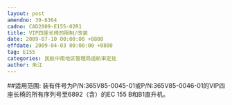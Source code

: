 ```yaml
---
layout: post
amendno: 39-6364
cadno: CAD2009-E155-02R1
title: VIP四座长椅的限制/改装
date: 2009-07-10 00:00:00 +0800
effdate: 2009-04-03 00:00:00 +0800
tag: E155
categories: 民航中南地区管理局适航审定处
author: 朱江
---
```


##适用范围:
装有件号为P/N:365V85-0045-01或P/N:365V85-0046-01的VIP四座长椅的所有序列号至6892（含）的EC 155 B和B1直升机。

